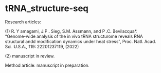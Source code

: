 # tRNA_structure-seq

Research articles: 

  (1) R. Y amagami, J.P . Sieg, S.M. Assmann, and P .C. Bevilacqua*. “Genome-wide analysis of the in vivo tRNA structurome reveals RNA structural andd modification dynamics under heat stress”, Proc. Natl. Acad. Sci. U.S.A., 119: 22201237119, (2022)
  
  (2) manuscript in review.

Method article: manuscript in preparation.



